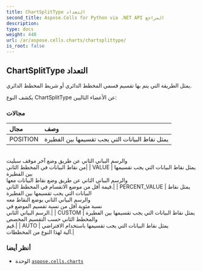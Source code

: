 ```yaml
---
title: ChartSplitType التعداد
second_title: Aspose.Cells for Python via .NET API المراجع
description:
type: docs
weight: 440
url: /ar/aspose.cells.charts/chartsplittype/
is_root: false
---
```

##  ChartSplitType التعداد
يمثل الطريقة التي يتم بها تقسيم قسمي المخطط الدائري أو شريط المخطط الدائري.



يكشف النوع ChartSplitType عن الأعضاء التاليين:

###  مجالات
| مجال| وصف|
| :- | :- |
| POSITION | يمثل نقاط البيانات التي يجب تقسيمها بين الفطيرة<br/>والرسم البياني الثاني عن طريق وضع آخر موقف سبليت<br/>من نقاط البيانات في المخطط الثاني|
| VALUE | يمثل نقاط البيانات التي يجب تقسيمها بين الفطيرة<br/>والرسم البياني الثاني عن طريق وضع نقاط البيانات معها<br/> قيمة أقل من موضع الانقسام في المخطط الثاني.|
| PERCENT_VALUE | يمثل نقاط البيانات التي يجب تقسيمها بين الفطيرة<br/>والرسم البياني الثاني بوضع النقاط معه<br/>نسبة مئوية أقل من نسبة تقسيم الموضع في<br/> الرسم البياني الثاني.|
| CUSTOM | يمثل نقاط البيانات التي يجب تقسيمها بين الفطيرة<br/>والمخطط الثاني حسب التقسيم المخصص<br/> قيم.|
| AUTO | يمثل نقاط البيانات التي يجب تقسيمها باستخدام الافتراضي<br/> آلية لهذا النوع من المخططات.|



###  أنظر أيضا
* الوحدة [`aspose.cells.charts`](..)
